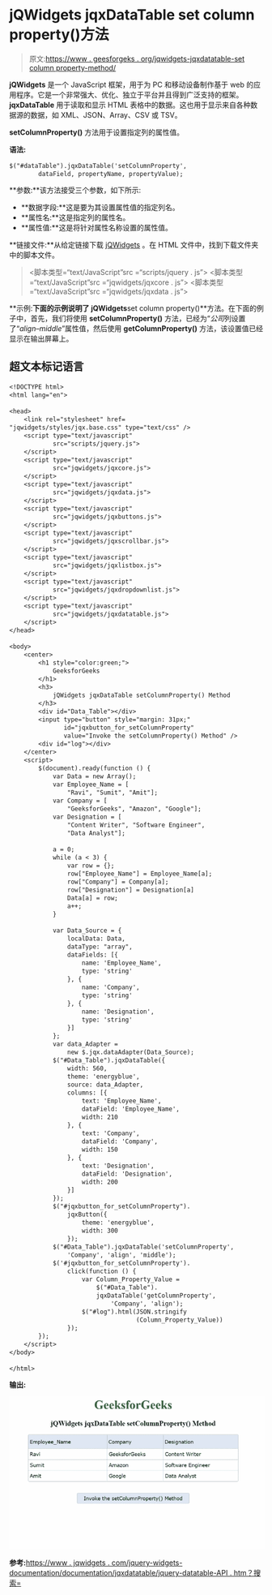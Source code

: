 # jQWidgets jqxDataTable set column property()方法

> 原文:[https://www . geesforgeks . org/jqwidgets-jqxdatatable-set column property-method/](https://www.geeksforgeeks.org/jqwidgets-jqxdatatable-setcolumnproperty-method/)

**jQWidgets** 是一个 JavaScript 框架，用于为 PC 和移动设备制作基于 web 的应用程序。它是一个非常强大、优化、独立于平台并且得到广泛支持的框架。 **jqxDataTable** 用于读取和显示 HTML 表格中的数据。这也用于显示来自各种数据源的数据，如 XML、JSON、Array、CSV 或 TSV。

**setColumnProperty()** 方法用于设置指定列的属性值。

**语法:**

```
$("#dataTable").jqxDataTable('setColumnProperty', 
        dataField, propertyName, propertyValue);
```

**参数:**该方法接受三个参数，如下所示:

*   **数据字段:**这是要为其设置属性值的指定列名。
*   **属性名:**这是指定列的属性名。
*   **属性值:**这是将针对属性名称设置的属性值。

**链接文件:**从给定链接下载 [jQWidgets](https://www.jqwidgets.com/download/) 。在 HTML 文件中，找到下载文件夹中的脚本文件。

> <link rel="”stylesheet”" href="”jqwidgets/styles/jqx.base.css”" type="”text/css”">
> <脚本类型=“text/JavaScript”src =“scripts/jquery . js”></script>
> <脚本类型=“text/JavaScript”src =“jqwidgets/jqxcore . js”></script>
> <脚本类型=“text/JavaScript”src =“jqwidgets/jqxdata . js”>

**示例:**下面的示例说明了 jQWidgets**set column property()**方法。在下面的例子中，首先，我们将使用 **setColumnProperty()** 方法，已经为“*公司*列设置了“*align–middle*”属性值，然后使用 **getColumnProperty()** 方法，该设置值已经显示在输出屏幕上。

## 超文本标记语言

```
<!DOCTYPE html>
<html lang="en">

<head>
    <link rel="stylesheet" href=
"jqwidgets/styles/jqx.base.css" type="text/css" />
    <script type="text/javascript" 
            src="scripts/jquery.js">
    </script>
    <script type="text/javascript" 
            src="jqwidgets/jqxcore.js">
    </script>
    <script type="text/javascript" 
            src="jqwidgets/jqxdata.js">
    </script>
    <script type="text/javascript" 
            src="jqwidgets/jqxbuttons.js">
    </script>
    <script type="text/javascript" 
            src="jqwidgets/jqxscrollbar.js">
    </script>
    <script type="text/javascript" 
            src="jqwidgets/jqxlistbox.js">
    </script>
    <script type="text/javascript" 
            src="jqwidgets/jqxdropdownlist.js">
    </script>
    <script type="text/javascript" 
            src="jqwidgets/jqxdatatable.js">
    </script>
</head>

<body>
    <center>
        <h1 style="color:green;">
            GeeksforGeeks
        </h1>
        <h3>
            jQWidgets jqxDataTable setColumnProperty() Method
        </h3>
        <div id="Data_Table"></div>
        <input type="button" style="margin: 31px;" 
               id="jqxbutton_for_setColumnProperty"
               value="Invoke the setColumnProperty() Method" />
        <div id="log"></div>
    </center>
    <script>
        $(document).ready(function () {
            var Data = new Array();
            var Employee_Name = [
                "Ravi", "Sumit", "Amit"];
            var Company = [
                "GeeksforGeeks", "Amazon", "Google"];
            var Designation = [
                "Content Writer", "Software Engineer",
                "Data Analyst"];

            a = 0;
            while (a < 3) {
                var row = {};
                row["Employee_Name"] = Employee_Name[a];
                row["Company"] = Company[a];
                row["Designation"] = Designation[a]
                Data[a] = row;
                a++;
            }

            var Data_Source = {
                localData: Data,
                dataType: "array",
                dataFields: [{
                    name: 'Employee_Name',
                    type: 'string'
                }, {
                    name: 'Company',
                    type: 'string'
                }, {
                    name: 'Designation',
                    type: 'string'
                }]
            };
            var data_Adapter =
                new $.jqx.dataAdapter(Data_Source);
            $("#Data_Table").jqxDataTable({
                width: 560,
                theme: 'energyblue',
                source: data_Adapter,
                columns: [{
                    text: 'Employee_Name',
                    dataField: 'Employee_Name',
                    width: 210
                }, {
                    text: 'Company',
                    dataField: 'Company',
                    width: 150
                }, {
                    text: 'Designation',
                    dataField: 'Designation',
                    width: 200
                }]
            });
            $("#jqxbutton_for_setColumnProperty").
                jqxButton({
                    theme: 'energyblue',
                    width: 300
                });
            $("#Data_Table").jqxDataTable('setColumnProperty',
                'Company', 'align', 'middle');
            $('#jqxbutton_for_setColumnProperty').
                click(function () {
                    var Column_Property_Value = 
                        $("#Data_Table").
                        jqxDataTable('getColumnProperty',
                            'Company', 'align');
                    $("#log").html(JSON.stringify
                                   (Column_Property_Value))
                });
        });
    </script>
</body>

</html>
```

**输出:**

![](img/6c4b115716ba06acc1bf32b8ba7d8694.png)

**参考:**[https://www . jqwidgets . com/jquery-widgets-documentation/documentation/jqxdatatable/jquery-datatable-API . htm？搜索=](https://www.jqwidgets.com/jquery-widgets-documentation/documentation/jqxdatatable/jquery-datatable-api.htm?search=)